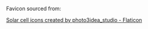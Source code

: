 Favicon sourced from:

<a href="https://www.flaticon.com/free-icons/solar-cell" title="solar cell icons">Solar cell icons created by photo3idea_studio - Flaticon</a>

